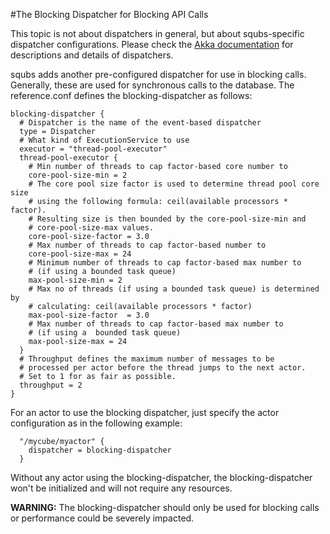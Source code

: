 
#The Blocking Dispatcher for Blocking API Calls

This topic is not about dispatchers in general, but about squbs-specific dispatcher configurations. Please check the [Akka documentation](http://doc.akka.io/docs/akka/2.3.13/scala/dispatchers.html) for descriptions and details of dispatchers.

squbs adds another pre-configured dispatcher for use in blocking calls. Generally, these are used for synchronous calls to the database. The reference.conf defines the blocking-dispatcher as follows:

```
blocking-dispatcher {
  # Dispatcher is the name of the event-based dispatcher
  type = Dispatcher
  # What kind of ExecutionService to use
  executor = "thread-pool-executor"
  thread-pool-executor {
    # Min number of threads to cap factor-based core number to
    core-pool-size-min = 2
    # The core pool size factor is used to determine thread pool core size
    # using the following formula: ceil(available processors * factor).
    # Resulting size is then bounded by the core-pool-size-min and
    # core-pool-size-max values.
    core-pool-size-factor = 3.0
    # Max number of threads to cap factor-based number to
    core-pool-size-max = 24
    # Minimum number of threads to cap factor-based max number to
    # (if using a bounded task queue)
    max-pool-size-min = 2
    # Max no of threads (if using a bounded task queue) is determined by
    # calculating: ceil(available processors * factor)
    max-pool-size-factor  = 3.0
    # Max number of threads to cap factor-based max number to
    # (if using a  bounded task queue)
    max-pool-size-max = 24
  }
  # Throughput defines the maximum number of messages to be
  # processed per actor before the thread jumps to the next actor.
  # Set to 1 for as fair as possible.
  throughput = 2
}
```

For an actor to use the blocking dispatcher, just specify the actor configuration as in the following example:

```
  "/mycube/myactor" {
    dispatcher = blocking-dispatcher
  }
```

Without any actor using the blocking-dispatcher, the blocking-dispatcher won't be initialized and will not require any resources.

**WARNING:** The blocking-dispatcher should only be used for blocking calls or performance could be severely impacted.

